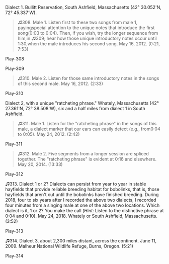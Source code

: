 Dialect 1. Bullitt Reservation, South Ashfield, Massachusetts (42°
30.052\'N, 72° 45.337\'W).

>♫308. Male 1. Listen first to these two songs from male 1, payingspecial attention to the unique notes that introduce the first song(0:03 to 0:04). Then, if you wish, try the longer sequence from him,in ♫309; hear how those unique introductory notes occur until 1:30,when the male introduces his second song. May 16, 2012. (0:21, 7:53)

Play-308

Play-309

>♫310. Male 2. Listen for those same introductory notes in the songs of this second male. May 16, 2012. (2:33)

Play-310

Dialect 2, with a unique "ratcheting phrase." Whately, Massachusetts
(42° 27.361\'N, 72° 38.508\'W), six and a half miles from dialect 1 in
South Ashfield.

>♫311. Male 1. Listen for the "ratcheting phrase" in the songs of this male, a dialect marker that our ears can easily detect (e.g., from0:04 to 0:05). May 24, 2012. (2:42)

Play-311

>♫312. Male 2. Five segments from a longer session are spliced together. The "ratcheting phrase" is evident at 0:16 and elsewhere. May 20, 2014. (13:33)

Play-312

♫313. Dialect 1 or 2? Dialects can persist from year to year in stable
hayfields that provide reliable breeding habitat for bobolinks, that is,
those hayfields that aren't cut until the bobolinks have finished
breeding. During 2018, four to six years after I recorded the above two
dialects, I recorded four minutes from a singing male at one of the
above two locations. Which dialect is it, 1 or 2? You make the call
(*Hint*: Listen to the distinctive phrase at 0:04 and 0:10). May 24,
2018. Whately or South Ashfield, Massachusetts. (3:52)

Play-313

♫314. Dialect 3, about 2,300 miles distant, across the continent. June
11, 2009. Malheur National Wildlife Refuge, Burns, Oregon. (5:21)

Play-314
